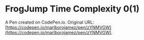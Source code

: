 # FrogJump Time Complexity 0(1)

A Pen created on CodePen.io. Original URL: [https://codepen.io/marlborojamez/pen/zYNMVGW](https://codepen.io/marlborojamez/pen/zYNMVGW).


